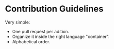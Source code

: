 # Contribution Guidelines

Very simple:

* One pull request per adition.
* Organize it inside the right language "container".
* Alphabetical order.
